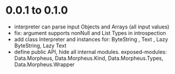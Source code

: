 # 0.0.1 to 0.1.0
- interpreter can parse input Objects and Arrays (all input values)
- fix: argument supports nonNull and List Types in introspection
- add class Interpreter and instances for: ByteString , Text , Lazy ByteString, Lazy Text
- define public API, hide all internal modules.
  exposed-modules: Data.Morpheus, Data.Morpheus.Kind, Data.Morpheus.Types, Data.Morpheus.Wrapper
